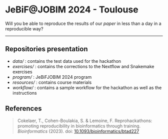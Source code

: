 # JeBiF@JOBIM 2024 - Toulouse

Will you be able to reproduce the results of our _paper_ in less than a day in a reproducible way?

---

## Repositories presentation

- *data/* : contains the test data used for the hackathon
- *exercises/* : contains the corrections to the Nextflow and Snakemake exercises
- *program/* : JeBiFJOBIM 2024 program
- *resources/* : contains course materials
- *workflow/* : contains a sample workflow for the hackathon as well as the instructions

## References

> Cokelaer, T., Cohen-Boulakia, S. & Lemoine, F. 
> Reprohackathons: promoting reproducibility in bioinformatics through training.
> _Bioinformatics_ (2023). doi: [10.1093/bioinformatics/btad227](https://doi.org/10.1093/bioinformatics/btad227)


